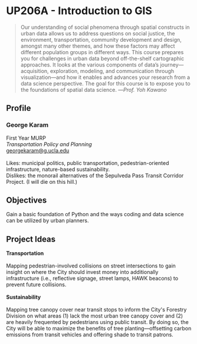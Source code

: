 # UP206A - Introduction to GIS
>Our understanding of social phenomena through spatial constructs in urban data allows us to address questions on social justice, the environment, transportation, community development and design, amongst many other themes, and how these factors may affect different population groups in different ways. This course prepares you for challenges in urban data beyond off-the-shelf cartographic approaches. It looks at the various components of data’s journey—acquisition, exploration, modeling, and communication through visualization—and how it enables and advances your research from a data science perspective. The goal for this course is to expose you to the foundations of spatial data science. —*Prof. Yoh Kawano*
## Profile
### George Karam
First Year MURP <br> 
*Transportation Policy and Planning* <br>
georgekaram@g.ucla.edu <br><br>
Likes: municipal politics, public transportation, pedestrian-oriented infrastructure, nature-based sustainability. <br>
Dislikes: the monorail alternatives of the Sepulveda Pass Transit Corridor Project. (I will die on this hill.)
## Objectives
Gain a basic foundation of Python and the ways coding and data science can be utilized by urban planners.
## Project Ideas
**Transportation** <br><br>
Mapping pedestrian-involved collisions on street intersections to gain insight on where the City should invest money into additionally infrastructure (i.e., reflective signage, street lamps, HAWK beacons) to prevent future collisions. <br><br>
**Sustainability** <br><br>
Mapping tree canopy cover near transit stops to inform the City's Forestry Division on what areas (1) lack the most urban tree canopy cover and (2) are heavily frequented by pedestrians using public transit. By doing so, the City will be able to maximize the benefits of tree planting—offsetting carbon emissions from transit vehicles and offering shade to transit patrons.
